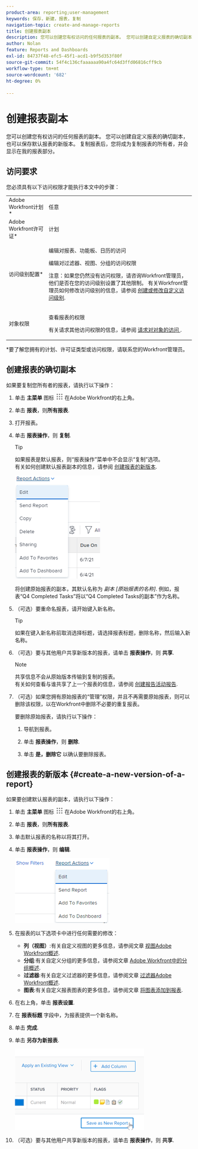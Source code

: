 ```yaml
---
product-area: reporting;user-management
keywords: 保存，新建，报表，复制
navigation-topic: create-and-manage-reports
title: 创建报表副本
description: 您可以创建您有权访问的任何报表的副本。 您可以创建自定义报表的确切副本，也可以保存默认报表的新版本。 复制报表后，您将成为复制报表的所有者，并会显示在我的报表部分。
author: Nolan
feature: Reports and Dashboards
exl-id: 84737f48-efc5-45f1-acd1-b9f5d353f80f
source-git-commit: 54f4c136cfaaaaaa90a4fc64d3ffd06816cff9cb
workflow-type: tm+mt
source-wordcount: '682'
ht-degree: 0%

---
```


# 创建报表副本

您可以创建您有权访问的任何报表的副本。 您可以创建自定义报表的确切副本，也可以保存默认报表的新版本。 复制报表后，您将成为复制报表的所有者，并会显示在我的报表部分。

## 访问要求

您必须具有以下访问权限才能执行本文中的步骤：

<table style="table-layout:auto"> 
 <col> 
 <col> 
 <tbody> 
  <tr> 
   <td role="rowheader">Adobe Workfront计划*</td> 
   <td> <p>任意</p> </td> 
  </tr> 
  <tr> 
   <td role="rowheader">Adobe Workfront许可证*</td> 
   <td> <p>计划 </p> </td> 
  </tr> 
  <tr> 
   <td role="rowheader">访问级别配置*</td> 
   <td> <p>编辑对报表、功能板、日历的访问</p> <p>编辑对过滤器、视图、分组的访问权限</p> <p>注意：如果您仍然没有访问权限，请咨询Workfront管理员，他们是否在您的访问级别设置了其他限制。 有关Workfront管理员如何修改访问级别的信息，请参阅 <a href="../../../administration-and-setup/add-users/configure-and-grant-access/create-modify-access-levels.md" class="MCXref xref">创建或修改自定义访问级别</a>.</p> </td> 
  </tr> 
  <tr> 
   <td role="rowheader">对象权限</td> 
   <td> <p>查看报表的权限</p> <p>有关请求其他访问权限的信息，请参阅 <a href="../../../workfront-basics/grant-and-request-access-to-objects/request-access.md" class="MCXref xref">请求对对象的访问 </a>.</p> </td> 
  </tr> 
 </tbody> 
</table>

&#42;要了解您拥有的计划、许可证类型或访问权限，请联系您的Workfront管理员。

## 创建报表的确切副本

如果要复制您所有者的报表，请执行以下操作：

1. 单击 **主菜单** 图标 ![](assets/main-menu-icon.png) 在Adobe Workfront的右上角。

1. 单击 **报表**，则&#x200B;**所有报表**.
1. 打开报表。
1. 单击 **报表操作**，则 **复制**.

   >[!TIP]
   >
   >如果报表是默认报表，则“报表操作”菜单中不会显示“复制”选项。\
   >有关如何创建默认报表副本的信息，请参阅 [创建报表的新版本](#create-a-new-version-of-a-report).

   ![复制报表](assets/nwe-fulllistofreportactions-2022.png)

   将创建原始报表的副本，其默认名称为 *副本 [原始报表的名称]*. 例如，报表“Q4 Completed Tasks”将以“Q4 Completed Tasks的副本”作为名称。

1. （可选）要重命名报表，请开始键入新名称。

   >[!TIP]
   >
   >如果在键入新名称前取消选择标题，请选择报表标题，删除名称，然后输入新名称。

1. （可选）要与其他用户共享新版本的报表，请单击 **报表操作**，则 **共享**.

   >[!NOTE]
   >
   >共享信息不会从原始版本传输到复制的报表。\
   >有关如何查看与谁共享了上一个报表的信息，请参阅 [创建报告活动报告](../../../reports-and-dashboards/reports/report-usage/create-report-reporting-activities.md#identify).

1. （可选）如果您拥有原始报表的“管理”权限，并且不再需要原始报表，则可以删除该权限，以在Workfront中删除不必要的重复报表。

   要删除原始报表，请执行以下操作：

   1. 导航到报表。
   1. 单击 **报表操作**，则 **删除**.

   1. 单击 **是，删除它** 以确认要删除报表。

## 创建报表的新版本 {#create-a-new-version-of-a-report}

如果要创建默认报表的副本，请执行以下操作：

1. 单击 **主菜单** 图标 ![](assets/main-menu-icon.png) 在Adobe Workfront的右上角。

1. 单击 **报表**，则&#x200B;**所有报表**.
1. 单击默认报表的名称以将其打开。
1. 单击 **报表操作**，则 **编辑**.

   ![编辑报表](assets/nwe-reportactionsfordefaultreport-2022.png)

1. 在报表的以下选项卡中进行任何需要的修改：

   * **列（视图）**:有关自定义视图的更多信息，请参阅文章 [视图Adobe Workfront概述](../../../reports-and-dashboards/reports/reporting-elements/views-overview.md).
   * **分组**:有关自定义分组的更多信息，请参阅文章 [Adobe Workfront中的分组概述](../../../reports-and-dashboards/reports/reporting-elements/groupings-overview.md).
   * **过滤器**:有关自定义过滤器的更多信息，请参阅文章 [过滤器Adobe Workfront概述](../../../reports-and-dashboards/reports/reporting-elements/filters-overview.md).
   * **图表**:有关自定义报表图表的更多信息，请参阅文章 [将图表添加到报表](../../../reports-and-dashboards/reports/creating-and-managing-reports/add-chart-report.md).

1. 在右上角，单击 **报表设置**.
1. 在 **报表标题** 字段中，为报表提供一个新名称。
1. 单击 **完成**.
1. 单击 **另存为新报表**.

   ![](assets/nwe-save-as-new-report-350x220.png)

1. （可选）要与其他用户共享新版本的报表，请单击 **报表操作**，则 **共享**.
